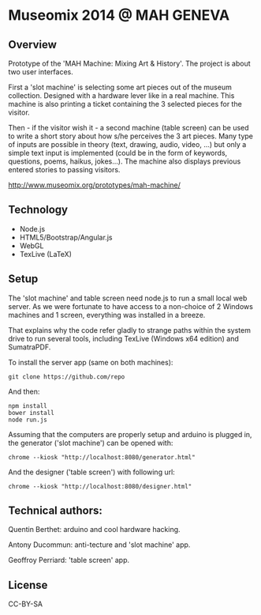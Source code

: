 # Museomix 2014 @ MAH GENEVA

## Overview

Prototype of the 'MAH Machine: Mixing Art & History'. The project is about two user interfaces.

First a 'slot machine' is selecting some art pieces out of the museum collection. Designed with a hardware lever like in a real machine. This machine is also printing a ticket containing the 3 selected pieces for the visitor.

Then - if the visitor wish it - a second machine (table screen) can be used to write a short story about how s/he perceives the 3 art pieces. Many type of inputs are possible in theory (text, drawing, audio, video, ...) but only a simple text input is implemented (could be in the form of keywords, questions, poems, haikus, jokes...). The machine also displays previous entered stories to passing visitors.

http://www.museomix.org/prototypes/mah-machine/

## Technology

- Node.js
- HTML5/Bootstrap/Angular.js
- WebGL
- TexLive (LaTeX)

## Setup

The 'slot machine' and table screen need node.js to run a small local web server. As we were fortunate to have access to a non-choice of 2 Windows machines and 1 screen, everything was installed in a breeze.

That explains why the code refer gladly to strange paths within the system drive to run several tools, including TexLive (Windows x64 edition) and SumatraPDF.

To install the server app (same on both machines):

	git clone https://github.com/repo

And then:

	npm install
	bower install
	node run.js

Assuming that the computers are properly setup and arduino is plugged in, the generator ('slot machine') can be opened with:

	chrome --kiosk "http://localhost:8080/generator.html"

And the designer ('table screen') with following url:

	chrome --kiosk "http://localhost:8080/designer.html"

## Technical authors:

Quentin Berthet: arduino and cool hardware hacking.

Antony Ducommun: anti-tecture and 'slot machine' app.

Geoffroy Perriard: 'table screen' app.

## License

CC-BY-SA
